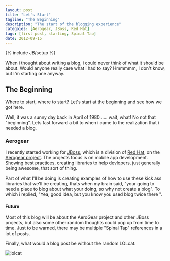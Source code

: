 ```yaml
---
layout: post
title: "Let's Start"
tagline: "The Beginning"
description: "The start of the blogging experience"
categoies: [Aerogear, JBoss, Red Hat]
tags: [first post, starting, Spinal Tap]
date: 2012-09-15
---
```

{% include JB/setup %}


When i thought about writing a blog, i could never think of what it should be about.  Would anyone really care what i had to say? Hmmmmm,  I don't know, but I'm starting one anyway.

## The Beginning

Where to start, where to start?  Let's start at the beginning and see how we got here.

Well, it was a sunny day back in April of 1980...... wait, what!  No not that "beginning".  Lets fast forward a bit to when i came to the realization that i needed a blog.

### Aerogear

I recently started working for [JBoss](http://jboss.org), which is a division of [Red Hat](http://redhat.com), on the [Aerogear project](http://aerogear.org).  The projects focus is on mobile app development.  Showing best practices, creating libraries to help devlopers, just generally being awesome, that sort of thing.

Part of what I'll be doing is creating examples of how to use these kick ass libraries that we'll be creating, thats when my brain said, "your going to need a place to blog about what your doing, so why not create a blog".  To which i replied, "Yea, good idea,  but you know you used blog twice there  ".


#### Future

Most of this blog will be about the AeroGear project and other JBoss projects,  but also some other random thoughts could pop up from time to time.  Just to be warned,  there may be multiple "Spinal Tap" references in a lot of posts.

Finally, what would a blog post be without the random LOLcat.

![lolcat](http://gabemac.com/wp-content/uploads/2009/05/1243697117994.png)









